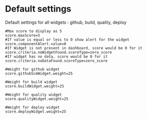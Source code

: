 # Default settings

Default settings for all widgets : github, build, quality, deploy
```properties
#Max score to display as 5
score.maxScore=5
#If value is equal or less to 0 show alert for the widget
score.componentAlert.value=0
#If Widget is not present in dashboard, score would be 0 for it
score.criteria.noWidgetFound.scoreType=zero_score
#If widget has no data, score would be 0 for it
score.criteria.noDataFound.scoreType=zero_score

#Weight for github widget
score.githubScmWidget.weight=25

#Weight for build widget
score.buildWidget.weight=25

#Weight for quality widget
score.qualityWidget.weight=25

#Weight for deploy widget
score.deployWidget.weight=25
```
